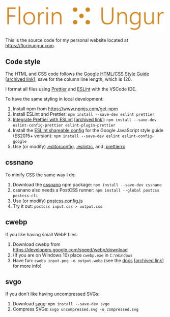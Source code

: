 ![logo](img/logo/logo-min.svg)

This is the source code for my personal website located at https://florinungur.com.

## Code style
The HTML and CSS code follows the [Google HTML/CSS Style Guide](https://google.github.io/styleguide/htmlcssguide.html) [[archived link](https://web.archive.org/web/20200626172027/https://google.github.io/styleguide/htmlcssguide.html)]; save for the column line length, which is 120.

I format all files using [Prettier](https://github.com/prettier/prettier-vscode) and [ESLint](https://github.com/eslint/eslint) with the VSCode IDE.

To have the same styling in local development:
1. Install npm from https://www.npmjs.com/get-npm
2. Install ESLint and Prettier: `npm install --save-dev eslint prettier`
3. [Integrate Prettier with ESLint](https://prettier.io/docs/en/integrating-with-linters.html) [[archived link](https://web.archive.org/web/20200523074325/https://prettier.io/docs/en/integrating-with-linters.html)]: `npm install --save-dev eslint-config-prettier eslint-plugin-prettier`
4. Install the [ESLint shareable config](https://github.com/google/eslint-config-google) for the Google JavaScript style guide (ES2015+ version): `npm install --save-dev eslint eslint-config-google`
5. Use (or modify) [.editorconfig](.editorconfig), [.eslintrc](.eslintrc), and [.prettierrc](.prettierrc)

## cssnano
To minify CSS the same way I do:
1. Download the [cssnano](https://cssnano.co/) npm package: `npm install --save-dev cssnano`
2. cssnano also needs a PostCSS runner: `npm install --global postcss postcss-cli`
3. Use (or modify) [postcss.config.js](postcss.config.js)
4. Try it out: `postcss input.css > output.css`

## cwebp
If you like having small WebP files:
1. Download cwebp from https://developers.google.com/speed/webp/download
2. (If you are on Windows 10) place `cwebp.exe` in `C:\Windows`
3. Have fun: `cwebp input.png -o output.webp` (see the [docs](https://developers.google.com/speed/webp/docs/cwebp) [[archived link](https://web.archive.org/web/20201020225626/https://developers.google.com/speed/webp/docs/cwebp)] for more info)

## svgo
If you don't like having uncompressed SVGs:
1. Download [svgo](https://github.com/svg/svgo): `npm install --save-dev svgo`
2. Compress SVGs: `svgo uncompressed.svg -o compressed.svg`